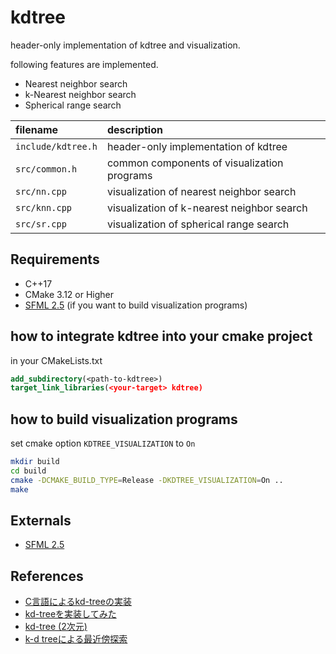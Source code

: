 # kdtree

header-only implementation of kdtree and visualization.

following features are implemented.

* Nearest neighbor search
* k-Nearest neighbor search
* Spherical range search

|filename|description|
|:--|:--|
|`include/kdtree.h`|header-only implementation of kdtree|
|`src/common.h`|common components of visualization programs|
|`src/nn.cpp`|visualization of nearest neighbor search|
|`src/knn.cpp`|visualization of k-nearest neighbor search|
|`src/sr.cpp`|visualization of spherical range search|

## Requirements

* C++17
* CMake 3.12 or Higher
* [SFML 2.5](https://github.com/SFML/SFML) (if you want to build visualization programs)

## how to integrate kdtree into your cmake project

in your CMakeLists.txt

```cmake
add_subdirectory(<path-to-kdtree>)
target_link_libraries(<your-target> kdtree)
```

## how to build visualization programs

set cmake option `KDTREE_VISUALIZATION` to `On`

```bash
mkdir build
cd build
cmake -DCMAKE_BUILD_TYPE=Release -DKDTREE_VISUALIZATION=On ..
make
```

## Externals

* [SFML 2.5](https://github.com/SFML/SFML)

## References

* [C言語によるkd-treeの実装](https://qiita.com/fj-th/items/1bb2dc39f3088549ad6e)
* [kd-treeを実装してみた](https://atkg.hatenablog.com/entry/2016/12/18/002353)
* [kd-tree (2次元)](https://tjkendev.github.io/procon-library/cpp/range_query/kd-tree.html)
* [k-d treeによる最近傍探索](https://github.com/komi2/survey/blob/master/01/01/kdtree.md)